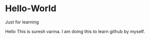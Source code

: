# Hello-World
Just for learning

Hello This is suresh varma.
I am doing this to learn github by myself.
